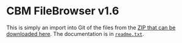 CBM FileBrowser v1.6
====================

This is simply an import into Git of the files from the [ZIP that can
be downloaded here][fb16]. The documentation is in [`readme.txt`].


<!-------------------------------------------------------------------->
[`readme.txt`]: readme.txt
[fb16]: http://commodore.software/downloads/download/29-disk-menus/1140-cbm-filebrowser-v1-6
